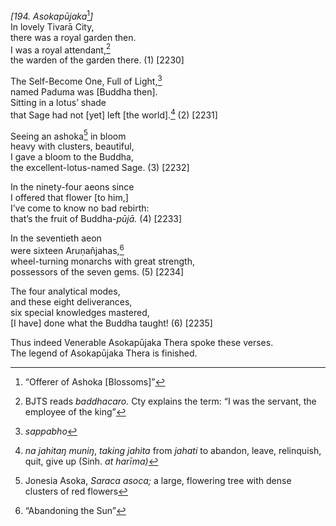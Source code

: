 *\[194. Asokapūjaka*[^1]*\]*  
In lovely Tivarā City,  
there was a royal garden then.  
I was a royal attendant,[^2]  
the warden of the garden there. (1) \[2230\]

The Self-Become One, Full of Light,[^3]  
named Paduma was \[Buddha then\].  
Sitting in a lotus’ shade  
that Sage had not \[yet\] left \[the world\].[^4] (2) \[2231\]

Seeing an ashoka[^5] in bloom  
heavy with clusters, beautiful,  
I gave a bloom to the Buddha,  
the excellent-lotus-named Sage. (3) \[2232\]

In the ninety-four aeons since  
I offered that flower \[to him,\]  
I’ve come to know no bad rebirth:  
that’s the fruit of Buddha-*pūjā.* (4) \[2233\]

In the seventieth aeon  
were sixteen Aruṇañjahas,[^6]  
wheel-turning monarchs with great strength,  
possessors of the seven gems. (5) \[2234\]

The four analytical modes,  
and these eight deliverances,  
six special knowledges mastered,  
\[I have\] done what the Buddha taught! (6) \[2235\]

Thus indeed Venerable Asokapūjaka Thera spoke these verses.  
The legend of Asokapūjaka Thera is finished.

[^1]: “Offerer of Ashoka \[Blossoms\]”

[^2]: BJTS reads *baddhacaro.* Cty explains the term: “I was the servant, the employee of the king”

[^3]: *sappabho*

[^4]: *na jahitaŋ muniŋ*, *taking* *jahita* from *jahati* to abandon, leave, relinquish, quit, give up (Sinh. *at harīma)*

[^5]: Jonesia Asoka, *Saraca asoca;* a large, flowering tree with dense clusters of red flowers

[^6]: “Abandoning the Sun”
